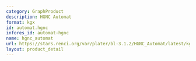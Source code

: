 ```yaml
---
category: GraphProduct
description: HGNC Automat
format: kgx
id: automat.hgnc
infores_id: automat-hgnc
name: hgnc_automat
url: https://stars.renci.org/var/plater/bl-3.1.2/HGNC_Automat/latest/kgx_files
layout: product_detail
---
```

